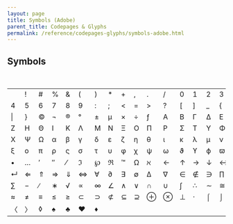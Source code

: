 ```yaml
---
layout: page
title: Symbols (Adobe)
parent_title: Codepages & Glyphs
permalink: /reference/codepages-glyphs/symbols-adobe.html
---
```


<div id="bpmbook" class="bpmbook" style="direction:ltr;">
<div class="topic_user_field">
<div id="U0">
<h2>Symbols</h2>
<p>&nbsp;</p>
<table class="bpmClearC"><tbody>
<tr>
<td>&nbsp;</td>
<td>!</td>
<td>#</td>
<td>%</td>
<td>&amp; 

</td>
<td>(</td>
<td>)</td>
<td>*</td>
<td>+</td>
<td>,</td>
<td>.</td>
<td>/</td>
<td>0</td>
<td>1</td>
<td>2</td>
<td>3</td>
</tr>
<tr>
<td>4</td>
<td>5</td>
<td>6</td>
<td>7</td>
<td>8</td>
<td>9</td>
<td>:</td>
<td>;</td>
<td>&lt;</td>
<td>=</td>
<td>&gt;</td>
<td>?</td>
<td>[</td>
<td>]</td>
<td>_</td>
<td>{</td>
</tr>
<tr>
<td>|</td>
<td>}</td>
<td>©</td>
<td>¬</td>
<td>®</td>
<td>°</td>
<td>±</td>
<td>µ</td>
<td>×</td>
<td>÷</td>
<td>ƒ</td>
<td>Α</td>
<td>Β</td>
<td>Γ</td>
<td>Δ</td>
<td>Ε</td>
</tr>
<tr>
<td>Ζ</td>
<td>Η</td>
<td>Θ</td>
<td>Ι</td>
<td>Κ</td>
<td>Λ</td>
<td>Μ</td>
<td>Ν</td>
<td>Ξ</td>
<td>Ο</td>
<td>Π</td>
<td>Ρ</td>
<td>Σ</td>
<td>Τ</td>
<td>Υ</td>
<td>Φ</td>
</tr>
<tr>
<td>Χ</td>
<td>Ψ</td>
<td>Ω</td>
<td>α</td>
<td>β</td>
<td>γ</td>
<td>δ</td>
<td>ε</td>
<td>ζ</td>
<td>η</td>
<td>θ</td>
<td>ι</td>
<td>κ</td>
<td>λ</td>
<td>μ</td>
<td>ν</td>
</tr>
<tr>
<td>ξ</td>
<td>ο</td>
<td>π</td>
<td>ρ</td>
<td>ς</td>
<td>σ</td>
<td>τ</td>
<td>υ</td>
<td>φ</td>
<td>χ</td>
<td>ψ</td>
<td>ω</td>
<td>ϑ</td>
<td>ϒ</td>
<td>ϕ</td>
<td>ϖ</td>
</tr>
<tr>
<td>•</td>
<td>…</td>
<td>′</td>
<td>″</td>
<td>⁄</td>
<td>ℑ</td>
<td>℘</td>
<td>ℜ</td>
<td>™</td>
<td>Ω</td>
<td>ℵ</td>
<td>←</td>
<td>↑</td>
<td>→</td>
<td>↓</td>
<td>↔</td>
</tr>
<tr>
<td>↵</td>
<td>⇐</td>
<td>⇑</td>
<td>⇒</td>
<td>⇓</td>
<td>⇔</td>
<td>∀</td>
<td>∂</td>
<td>∃</td>
<td>∅</td>
<td>∆</td>
<td>∇</td>
<td>∈</td>
<td>∉</td>
<td>∋</td>
<td>∏</td>
</tr>
<tr>
<td>∑</td>
<td>−</td>
<td>∕</td>
<td>∗</td>
<td>√</td>
<td>∝</td>
<td>∞</td>
<td>∠</td>
<td>∧</td>
<td>∨</td>
<td>∩</td>
<td>∪</td>
<td>∫</td>
<td>∴</td>
<td>∼</td>
<td>≅</td>
</tr>
<tr>
<td>≈</td>
<td>≠</td>
<td>≡</td>
<td>≤</td>
<td>≥</td>
<td>⊂</td>
<td>⊃</td>
<td>⊄</td>
<td>⊆</td>
<td>⊇</td>
<td>⊕</td>
<td>⊗</td>
<td>⊥</td>
<td>⋅</td>
<td>⌠</td>
<td>⌡</td>
</tr>
<tr>
<td>〈</td>
<td>〉</td>
<td>◊</td>
<td>♠</td>
<td>♣</td>
<td>♥</td>
<td>♦</td>
<td></td>
<td></td>
<td></td>
<td></td>
<td></td>
<td></td>
<td></td>
<td></td>
<td></td>
</tr>
</tbody></table>
<p>&nbsp;</p>
<p>&nbsp;</p>
</div>
</div>

